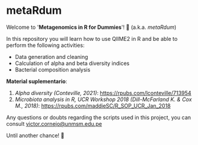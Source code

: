 # metaRdum
Welcome to '**Metagenomics in R for Dummies**'! 🦠 (a.k.a. *metaRdum*)

In this repository you will learn how to use QIIME2 in R and be able to perform the following activities:

- Data generation and cleaning
- Calculation of alpha and beta diversity indices
- Bacterial composition analysis

**Material suplementario**:
1. *Alpha diversity (Conteville, 2021)*: https://rpubs.com/lconteville/713954 
2. *Microbiota analysis in R, UCR Workshop 2018 (Dill-McFarland K. & Cox M., 2018)*: https://rpubs.com/maddieSC/R_SOP_UCR_Jan_2018


Any questions or doubts regarding the scripts used in this project, you can consult victor.cornejo@unmsm.edu.pe

Until another chance! 👏
